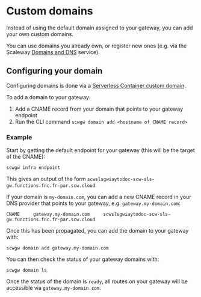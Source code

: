 # Custom domains

Instead of using the default domain assigned to your gateway, you can add your own custom domains.

You can use domains you already own, or register new ones (e.g. via the Scaleway [Domains and DNS](https://www.scaleway.com/en/docs/network/domains-and-dns/quickstart/) service).

## Configuring your domain

Configuring domains is done via a [Serverless Container custom domain](https://www.scaleway.com/en/docs/serverless/containers/how-to/add-a-custom-domain-to-a-container/).

To add a domain to your gateway:

1. Add a CNAME record from your domain that points to your gateway endpoint
2. Run the CLI command `scwgw domain add <hostname of CNAME record>`

### Example

Start by getting the default endpoint for your gateway (this will be the target of the CNAME):

```
scwgw infra endpoint
```

This gives an output of the form `scwslsgwiaytodoc-scw-sls-gw.functions.fnc.fr-par.scw.cloud`.

If your domain is `my-domain.com`, you can add a new CNAME record in your DNS provider that points to your gateway, e.g. `gateway.my-domain.com`:

```
CNAME     gateway.my-domain.com     scwslsgwiaytodoc-scw-sls-gw.functions.fnc.fr-par.scw.cloud
```

Once this has been propagated, you can add the domain to your gateway with:

```
scwgw domain add gateway.my-domain.com
```

You can then check the status of your gateway domains with:

```
scwgw domain ls
```

Once the status of the domain is `ready`, all routes on your gateway will be accessible via `gateway.my-domain.com`.
